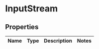 
# InputStream

## Properties
Name | Type | Description | Notes
------------ | ------------- | ------------- | -------------
